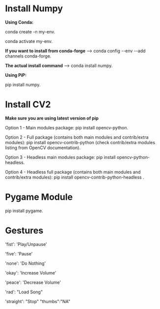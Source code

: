 # Install Numpy

**Using Conda:**

conda create -n my-env.

conda activate my-env.

**If you want to install from conda-forge** --> conda config --env --add channels conda-forge.

**The actual install command** --> conda install numpy.

**Using PiP:**  

pip install numpy.

# Install CV2

**Make sure you are using latest version of pip**

Option 1 - Main modules package: pip install opencv-python.

Option 2 - Full package (contains both main modules and contrib/extra modules): pip install opencv-contrib-python (check contrib/extra modules listing from OpenCV documentation).

Option 3 - Headless main modules package: pip install opencv-python-headless.

Option 4 - Headless full package (contains both main modules and contrib/extra modules): pip install opencv-contrib-python-headless .

# Pygame Module

pip install pygame.

# Gestures
'fist': 'Play/Unpause'

'five': 'Pause'

'none': 'Do Nothing'

'okay': 'Increase Volume'

'peace': 'Decrease Volume'

'rad': "Load Song"

'straight': "Stop"
"thumbs":"NA" 





